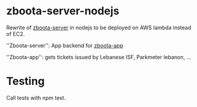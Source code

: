# zboota-server-nodejs
Rewrite of [zboota-server](https://github.com/shadiakiki1986/zboota-server) in nodejs to be deployed on AWS lambda instead of EC2.

''Zboota-server'': App backend for [zboota-app](https://github.com/shadiakiki1986/zboota-app)

''Zboota-app'': gets tickets issued by Lebanese ISF, Parkmeter lebanon, ...

# Testing
Call tests with npm test.
